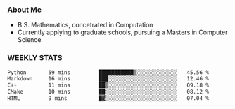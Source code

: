 ### About Me

- B.S. Mathematics, concetrated in Computation
- Currently applying to graduate schools, pursuing a Masters in Computer Science


### WEEKLY STATS
<!--START_SECTION:waka-->

```txt
Python       59 mins         ███████████▒░░░░░░░░░░░░░   45.56 %
Markdown     16 mins         ███░░░░░░░░░░░░░░░░░░░░░░   12.46 %
C++          11 mins         ██▒░░░░░░░░░░░░░░░░░░░░░░   09.18 %
CMake        10 mins         ██░░░░░░░░░░░░░░░░░░░░░░░   08.12 %
HTML         9 mins          █▓░░░░░░░░░░░░░░░░░░░░░░░   07.04 %
```

<!--END_SECTION:waka-->

